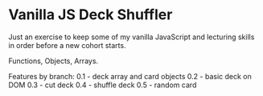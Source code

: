 Vanilla JS Deck Shuffler
========================

Just an exercise to keep some of my vanilla JavaScript and lecturing skills in order before a new cohort starts.

Functions, Objects, Arrays.

Features by branch:
0.1 - deck array and card objects
0.2 - basic deck on DOM
0.3 - cut deck
0.4 - shuffle deck
0.5 - random card
